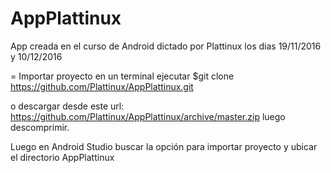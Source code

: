 # AppPlattinux

App creada en el curso de Android dictado por Plattinux los dias 19/11/2016 y 10/12/2016

= Importar proyecto
en un terminal ejecutar
$git clone https://github.com/Plattinux/AppPlattinux.git

o descargar desde este url: https://github.com/Plattinux/AppPlattinux/archive/master.zip
luego descomprimir.

Luego en Android Studio buscar la opción para importar proyecto y ubicar el directorio AppPlattinux 
